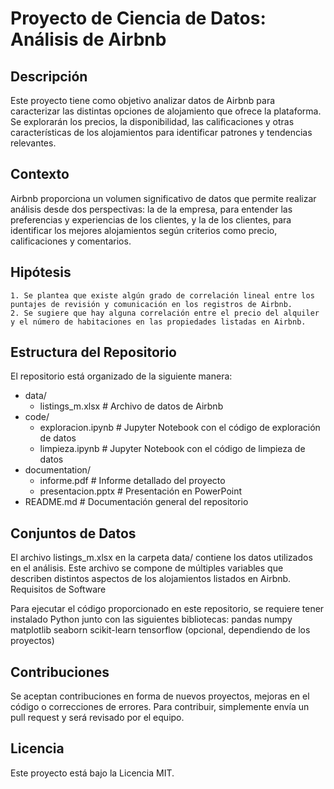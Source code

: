 
# Proyecto de Ciencia de Datos: Análisis de Airbnb

## Descripción
Este proyecto tiene como objetivo analizar datos de Airbnb para caracterizar las distintas opciones de alojamiento que ofrece la plataforma. Se explorarán los precios, la disponibilidad, las calificaciones y otras características de los alojamientos para identificar patrones y tendencias relevantes.

## Contexto
Airbnb proporciona un volumen significativo de datos que permite realizar análisis desde dos perspectivas: la de la empresa, para entender las preferencias y experiencias de los clientes, y la de los clientes, para identificar los mejores alojamientos según criterios como precio, calificaciones y comentarios.

## Hipótesis
    1. Se plantea que existe algún grado de correlación lineal entre los puntajes de revisión y comunicación en los registros de Airbnb.
    2. Se sugiere que hay alguna correlación entre el precio del alquiler y el número de habitaciones en las propiedades listadas en Airbnb.

## Estructura del Repositorio

El repositorio está organizado de la siguiente manera:

- data/
    - listings_m.xlsx       # Archivo de datos de Airbnb
- code/
    - exploracion.ipynb     # Jupyter Notebook con el código de exploración de datos
    - limpieza.ipynb         # Jupyter Notebook con el código de limpieza de datos
- documentation/
    - informe.pdf            # Informe detallado del proyecto
    - presentacion.pptx      # Presentación en PowerPoint
- README.md                  # Documentación general del repositorio

## Conjuntos de Datos
El archivo listings_m.xlsx en la carpeta data/ contiene los datos utilizados en el análisis. Este archivo se compone de múltiples variables que describen distintos aspectos de los alojamientos listados en Airbnb.
Requisitos de Software

Para ejecutar el código proporcionado en este repositorio, se requiere tener instalado Python junto con las siguientes bibliotecas:
    pandas
    numpy
    matplotlib
    seaborn
    scikit-learn
    tensorflow (opcional, dependiendo de los proyectos)

## Contribuciones
Se aceptan contribuciones en forma de nuevos proyectos, mejoras en el código o correcciones de errores. Para contribuir, simplemente envía un pull request y será revisado por el equipo.

## Licencia
Este proyecto está bajo la Licencia MIT.

